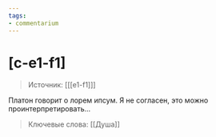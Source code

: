 ```yaml
---
tags: 
- commentarium
---
```

# [c-e1-f1]
>Источник: [[[e1-f1]]]



Платон говорит о лорем ипсум. Я не согласен, это можно проинтерпретировать...



>Ключевые слова: [[Душа]]